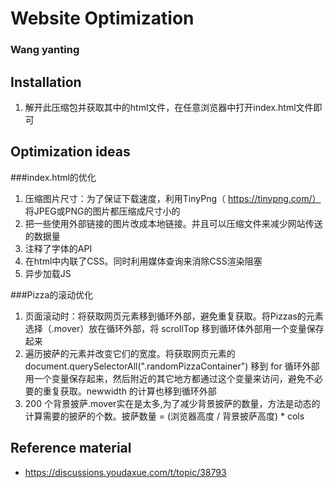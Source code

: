 # Website Optimization
### Wang yanting

## Installation
1. 解开此压缩包并获取其中的html文件，在任意浏览器中打开index.html文件即可

## Optimization ideas

###index.html的优化 
1. 压缩图片尺寸：为了保证下载速度，利用TinyPng（ https://tinypng.com/） 将JPEG或PNG的图片都压缩成尺寸小的
2. 把一些使用外部链接的图片改成本地链接。并且可以压缩文件来减少网站传送的数据量
3. 注释了字体的API
4. 在html中内联了CSS。同时利用媒体查询来消除CSS渲染阻塞
5. 异步加载JS

###Pizza的滚动优化
1. 页面滚动时：将获取网页元素移到循环外部，避免重复获取。将Pizzas的元素选择（.mover）放在循环外部，将 scrollTop 移到循环体外部用一个变量保存起来
2. 遍历披萨的元素并改变它们的宽度。将获取网页元素的document.querySelectorAll(".randomPizzaContainer") 移到 for 循环外部用一个变量保存起来，然后附近的其它地方都通过这个变量来访问，避免不必要的重复获取。newwidth 的计算也移到循环外部
3. 200 个背景披萨.mover实在是太多,为了减少背景披萨的数量，方法是动态的计算需要的披萨的个数。披萨数量 = (浏览器高度 / 背景披萨高度) * cols

## Reference material
* https://discussions.youdaxue.com/t/topic/38793
